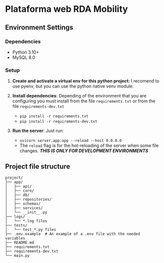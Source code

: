 # Plataforma web RDA Mobility

## Environment Settings
### Dependencies
* Python 3.10+
* MySQL 8.0

### Setup
1. **Create and activate a virtual env for this python project:** I recomend to use pyenv, but you can use the python native venv module.
2. **Install dependencies**: Depending of the environment that you are configuring you must install from the file `requirements.txt` or from the file `requirements-dev.txt`
    * `pip install -r requirements.txt`
    * `pip install -r requirements-dev.txt`

3. **Run the server**: Just run:
    * `uvicorn server.app:app --reload --host 0.0.0.0`
    * The `reload` flag is for the hot-reloading of the server when some file changes. ***THIS IS ONLY FOR DEVELOPMENT ENVIRONMENTS***

## Project file structure
```
project/
├── app/
│   ├── api/
│   ├── core/
│   ├── db/
│   ├── repositories/
│   ├── schemas/
│   ├── services/
│   └── __init__.py
├── logs/
│   └── *.log files
├── tests/
│   └── test_*.py files
├── .env.example  # An example of a .env file with the needed variables
├── README.md
├── requirements.txt
├── requirements-dev.txt
└── main.py
```
